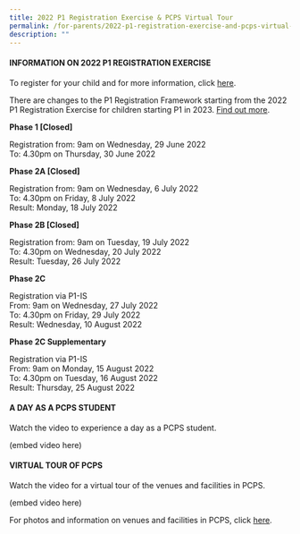 ```yaml
---
title: 2022 P1 Registration Exercise & PCPS Virtual Tour
permalink: /for-parents/2022-p1-registration-exercise-and-pcps-virtual-tour/
description: ""
---
```

#### INFORMATION ON 2022 P1 REGISTRATION EXERCISE

To register for your child and for more information, click [here](https://www.moe.gov.sg/primary/p1-registration/how-to-register).

  
There are changes to the P1 Registration Framework starting from the 2022 P1 Registration Exercise for children starting P1 in 2023. [Find out more](https://www.moe.gov.sg/primary/p1-registration/changes-to-p1-registration).  

  

  

**Phase 1 \[Closed\]**

Registration from: 9am on Wednesday, 29 June 2022   
To: 4.30pm on Thursday, 30 June 2022

 

**Phase 2A \[Closed\]**

Registration from: 9am on Wednesday, 6 July 2022   
To: 4.30pm on Friday, 8 July 2022   
Result: Monday, 18 July 2022
  

**Phase 2B \[Closed\]**

Registration from: 9am on Tuesday, 19 July 2022   
To: 4.30pm on Wednesday, 20 July 2022   
Result: Tuesday, 26 July 2022

  

**Phase 2C**

Registration via P1-IS   
From: 9am on Wednesday, 27 July 2022   
To: 4.30pm on Friday, 29 July 2022   
Result: Wednesday, 10 August 2022

 
**Phase 2C Supplementary**

Registration via P1-IS   
From: 9am on Monday, 15 August 2022   
To: 4.30pm on Tuesday, 16 August 2022   
Result: Thursday, 25 August 2022



#### A DAY AS A PCPS STUDENT

Watch the video to experience a day as a PCPS student.

(embed video here)

#### VIRTUAL TOUR OF PCPS 

Watch the video for a virtual tour of the venues and facilities in PCPS.

(embed video here)

For photos and information on venues and facilities in PCPS, click [here](/about-pcps/our-facilities).